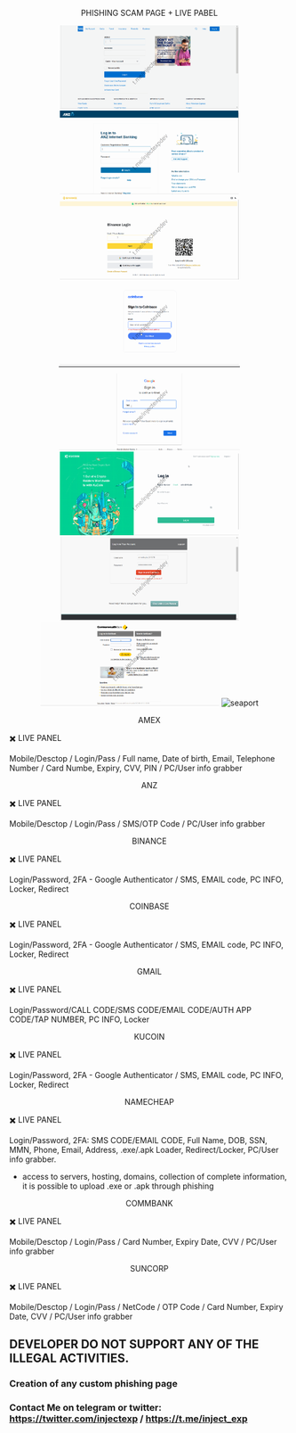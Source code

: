 <p align="center">PHISHING SCAM PAGE + LIVE PABEL</p>

<p align="center">
  <img alt="seaport" src="https://github.com/injectexpert/ScamPage-LivePanel/blob/main/img/amex.gif" height="150" />
  <img alt="seaport" src="https://github.com/injectexpert/ScamPage-LivePanel/blob/main/img/anz.gif" height="150" />
  <img alt="seaport" src="https://github.com/injectexpert/ScamPage-LivePanel/blob/main/img/binance.gif" height="150" />
  <img alt="seaport" src="https://github.com/injectexpert/ScamPage-LivePanel/blob/main/img/coinbase.gif" height="150" />
  <img alt="seaport" src="https://github.com/injectexpert/ScamPage-LivePanel/blob/main/img/gmail.gif" height="150" />
  <img alt="seaport" src="https://github.com/injectexpert/ScamPage-LivePanel/blob/main/img/kucoin.gif" height="150" />
  <img alt="seaport" src="https://github.com/injectexpert/ScamPage-LivePanel/blob/main/img/namecheap.gif" height="150" />
  <img alt="seaport" src="https://github.com/injectexpert/ScamPage-LivePanel/blob/main/img/netbank.gif" height="150" />
  <img alt="seaport" src="https://github.com/injectexpert/ScamPage-LivePanel/blob/main/img/suncorp.gif" height="150" />
  
<p align="center">AMEX</p>
  
✖️ LIVE PANEL

Mobile/Desctop / Login/Pass / Full name, Date of birth, Email, Telephone Number / Card Numbe, Expiry, CVV, PIN / PC/User info grabber
  
<p align="center">ANZ</p>
 
✖️ LIVE PANEL

Mobile/Desctop / Login/Pass / SMS/OTP Code / PC/User info grabber
 
<p align="center">BINANCE</p>
 
✖️ LIVE PANEL

Login/Password, 2FA - Google Authenticator / SMS, EMAIL code, PC INFO, Locker, Redirect

<p align="center">COINBASE</p>

✖️ LIVE PANEL

Login/Password, 2FA - Google Authenticator / SMS, EMAIL code, PC INFO, Locker, Redirect

<p align="center">GMAIL</p>

✖️ LIVE PANEL

Login/Password/CALL CODE/SMS CODE/EMAIL CODE/AUTH APP CODE/TAP NUMBER, PC INFO, Locker

<p align="center">KUCOIN</p>

✖️ LIVE PANEL

Login/Password, 2FA - Google Authenticator / SMS, EMAIL code, PC INFO, Locker, Redirect

<p align="center">NAMECHEAP</p>

✖️ LIVE PANEL

Login/Password, 2FA: SMS CODE/EMAIL CODE, Full Name, DOB, SSN, MMN, Phone, Email, Address, .exe/.apk Loader, Redirect/Locker, PC/User info grabber.

- access to servers, hosting, domains, collection of complete information, it is possible to upload .exe or .apk through phishing

<p align="center">COMMBANK</p>

✖️ LIVE PANEL

Mobile/Desctop / Login/Pass / Card Number, Expiry Date, CVV / PC/User info grabber

<p align="center">SUNCORP</p>

✖️ LIVE PANEL

Mobile/Desctop / Login/Pass / NetCode / OTP Code / Card Number, Expiry Date, CVV / PC/User info grabber


## DEVELOPER DO NOT SUPPORT ANY OF THE ILLEGAL ACTIVITIES.
### Creation of any custom phishing page
### Contact Me on telegram or twitter: https://twitter.com/injectexp / https://t.me/inject_exp
